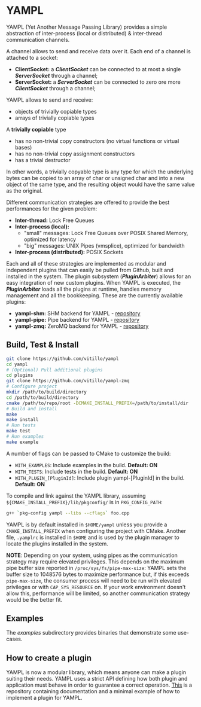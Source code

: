# YAMPL

YAMPL (Yet Another Message Passing Library) provides a simple abstraction of inter-process (local or distributed) & inter-thread communication channels.

A channel allows to send and receive data over it. Each end of a channel is attached to a socket:
* **ClientSocket:**  a ***ClientSocket*** can be connected to at most a single ***ServerSocket*** through a channel;
* **ServerSocket:** a ***ServerSocket*** can be connected to zero ore more ***ClientSocket*** through a channel;

YAMPL allows to send and receive: 
* objects of trivially copiable types
* arrays of trivially copiable types

A **trivially copiable** type
* has no non-trivial copy constructors (no virtual functions or virtual bases)
* has no non-trivial copy assignment constructors
* has a trivial destructor

In other words, a trivially copyable type is any type for which the underlying bytes can be copied to an array of char or unsigned char and into a new object of the same type, and the resulting object would have the same value as the original.

Different communication strategies are offered to provide the best performances for the given problem:
* **Inter-thread:** Lock Free Queues
* **Inter-process (local):**
    * "small" messages: Lock Free Queues over POSIX Shared Memory, optimized for latency
    * "big" messages: UNIX Pipes (vmsplice), optimized for bandwidth
* **Inter-process (distributed):** POSIX Sockets 

Each and all of these strategies are implemented as modular and independent plugins that can easily be pulled from Github, built and installed in the system. The plugin subsystem (***PluginArbiter***) allows for an easy integration of new custom plugins. When YAMPL is executed, the ***PluginArbiter*** loads all the plugins at runtime, handles memory management and all the bookkeeping. These are the currently available plugins:
* **yampl-shm:** SHM backend for YAMPL - [repository](https://github.com/ntauth/yampl-shm)
* **yampl-pipe:** Pipe backend for YAMPL - [repository](https://github.com/ntauth/yampl-pipe)
* **yampl-zmq:** ZeroMQ backend for YAMPL - [repository](https://github.com/ntauth/yampl-zmq)

## Build, Test & Install
``` bash
git clone https://github.com/vitillo/yampl
cd yampl
# (Optional) Pull additional plugins
cd plugins
git clone https://github.com/vitillo/yampl-zmq
# Configure project
mkdir /path/to/build/directory
cd /path/to/build/directory
cmake /path/to/repo/root -DCMAKE_INSTALL_PREFIX=/path/to/install/dir
# Build and install
make
make install
# Run tests
make test
# Run examples
make example
```

A number of flags can be passed to CMake to customize the build:
- `WITH_EXAMPLES`: Include examples in the build. **Default: ON**
- `WITH_TESTS`: Include tests in the build. **Default: ON**
- `WITH_PLUGIN_[PluginId]`: Include plugin yampl-[PluginId] in the build. **Default: ON**

To compile and link against the YAMPL library, assuming `${CMAKE_INSTALL_PREFIX}/lib/pkgconfig/` is in `PKG_CONFIG_PATH`:
```bash
g++ `pkg-config yampl --libs --cflags` foo.cpp
```

YAMPL is by default installed in `$HOME/yampl` unless you provide a `CMAKE_INSTALL_PREFIX` when configuring the project with CMake. Another file, `.yamplrc` is installed in `$HOME` and is used by the plugin manager to locate the plugins installed in the system.

**NOTE**: Depending on your system, using pipes as the communication strategy may require elevated privileges. This depends on the maximum pipe buffer size reported in `/proc/sys/fs/pipe-max-size`: YAMPL sets the buffer size to 1048576 bytes to maximize performance but, if this exceeds `pipe-max-size`, the consumer process will need to be run with elevated privileges or with `CAP_SYS_RESOURCE` on. If your work environment doesn't allow this, performance will be limited, so another communication strategy would be the better fit.

## Examples
The *examples* subdirectory provides binaries that demonstrate some use-cases.

## How to create a plugin
YAMPL is now a modular library, which means anyone can make a plugin suiting their needs. YAMPL uses a strict API defining how both plugin and application must behave in order to guarantee a correct operation. [This](https://github.com/ntauth/yampl-example) is a repository containing documentation and a minimal example of how to implement a plugin for YAMPL.
